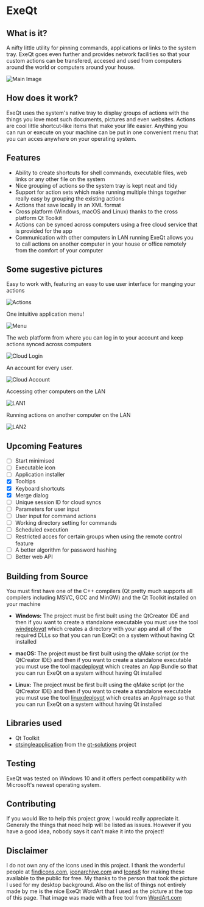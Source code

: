 # ExeQt

## What is it?
A nifty little utility for pinning commands, applications or links to the system tray. ExeQt goes even further and provides network facilities so that your custom actions can be transfered, accesed and used from computers around the world or computers around your house.

![Main Image](./Images/main.png)

## How does it work?
ExeQt uses the system's native tray to display groups of actions with the things you love most such documents, pictures and even websites. Actions are cool little shortcut-like items that make your life easier. Anything you can run or execute on your machine can be put in one convenient menu that you can acces anywhere on your operating system.

## Features
- Ability to create shortcuts for shell commands, executable files, web links or any other file on the system
- Nice grouping of actions so the system tray is kept neat and tidy
- Support for action sets which make running multiple things together really easy by grouping the existing actions
- Actions that save locally in an XML format
- Cross platform (Windows, macOS and Linux) thanks to the cross platform Qt Toolkit
- Actions can be synced across computers using a free cloud service that is provided for the app
- Communication with other computers in LAN running ExeQt allows you to call actions on another computer in your house or office remotely from the comfort of your computer

## Some sugestive pictures
Easy to work with, featuring an easy to use user interface for manging your actions

![Actions](./Images/actions.png)

One intuitive application menu!

![Menu](./Images/menu.png)

The web platform from where you can log in to your account and keep actions synced across computers

![Cloud Login](./Images/web-login.png)

An account for every user.

![Cloud Account](./Images/web-account.png)

Accessing other computers on the LAN

![LAN1](./Images/lan1.png)

Running actions on another computer on the LAN

![LAN2](./Images/lan2.png)

## Upcoming Features
- [ ] Start minimised
- [ ] Executable icon
- [ ] Application installer
- [x] Tooltips
- [x] Keyboard shortcuts
- [x] Merge dialog
- [ ] Unique session ID for cloud syncs
- [ ] Parameters for user input
- [ ] User input for command actions
- [ ] Working directory setting for commands
- [ ] Scheduled execution
- [ ] Restricted acces for certain groups when using the remote control feature
- [ ] A better algorithm for password hashing
- [ ] Better web API

## Building from Source

You must first have one of the C++ compilers (Qt pretty much supports all compilers including MSVC, GCC and MinGW) and the Qt Toolkit installed on your machine

- **Windows:** The project must be first built using the QtCreator IDE and then if you want to create a standalone executable you must use the tool [windeployqt](https://doc.qt.io/qt-5/windows-deployment.html) which creates a directory with your app and all of the required DLLs so that you can run ExeQt on a system without having Qt installed

- **macOS:** The project must be first built using the qMake script (or the QtCreator IDE) and then if you want to create a standalone executable you must use the tool [macdeployqt](https://doc.qt.io/qt-5/osx-deployment.html#macdeploy) which creates an App Bundle so that you can run ExeQt on a system without having Qt installed

- **Linux:** The project must be first built using the qMake script (or the QtCreator IDE) and then if you want to create a standalone executable you must use the tool [linuxdeployqt](https://github.com/probonopd/linuxdeployqt) which creates an AppImage so that you can run ExeQt on a system without having Qt installed

## Libraries used
- Qt Toolkit
- [qtsingleapplication](https://github.com/qtproject/qt-solutions/tree/master/qtsingleapplication) from the [qt-solutions](https://github.com/qtproject/qt-solutions) project

## Testing
ExeQt was tested on Windows 10 and it offers perfect compatibility with Microsoft's newest operating system.

## Contributing
If you would like to help this project grow, I would really appreciate it. Generaly the things that need help will be listed as issues. However if you have a good idea, nobody says it can't make it into the project!

## Disclaimer
I do not own any of the icons used in this project. I thank the wonderful people at [findicons.com](findicons.com), [iconarchive.com](iconarchive.com) and [Icons8](icons8.com) for making these available to the public for free.
My thanks to the person that took the picture I used for my desktop background.
Also on the list of things not entirely made by me is the nice ExeQt WordArt that I used as the picture at the top of this page. That image was made with a free tool from [WordArt.com](https://wordart.com/)
